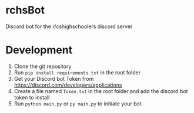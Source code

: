 # rchsBot
Discord bot for the r/cshighschoolers discord server

# Development
1. Clone the git repository
2. Run ```pip install requirements.txt``` in the root folder
3. Get your Discord bot Token from https://discord.com/developers/applications
4. Create a file named ```Token.txt``` in the root folder and add the discord bot token to install
5. Run ```python main.py``` or ```py main.py``` to initiate your bot
